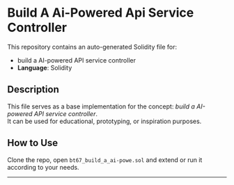 # Build A Ai-Powered Api Service Controller

This repository contains an auto-generated Solidity file for:

- build a AI-powered API service controller
- **Language**: Solidity

## Description

This file serves as a base implementation for the concept: *build a AI-powered API service controller*.  
It can be used for educational, prototyping, or inspiration purposes.

## How to Use

Clone the repo, open `bt67_build_a_ai-powe.sol` and extend or run it according to your needs.

---


